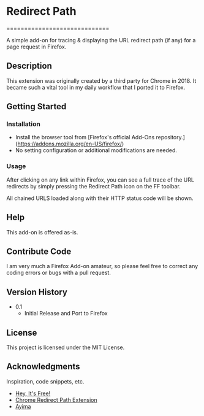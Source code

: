 # Redirect Path
=============================

A simple add-on for tracing & displaying the URL redirect path (if any) for a page request in Firefox. 

## Description

This extension was originally created by a third party for Chrome in 2018. It became such a vital tool in my daily workflow that I ported it to Firefox.

## Getting Started

### Installation

* Install the browser tool from [Firefox's official Add-Ons repository.] (https://addons.mozilla.org/en-US/firefox/)
* No setting configuration or additional modifications are needed.

### Usage

After clicking on any link within Firefox, you can see a full trace of the URL redirects by simply pressing the Redirect Path icon on the FF toolbar. 

All chained URLS loaded along with their HTTP status code will be shown.

## Help

This add-on is offered as-is.

## Contribute Code

I am very much a Firefox Add-on amateur, so please feel free to correct any coding errors or bugs with a pull request. 

## Version History

* 0.1
    * Initial Release and Port to Firefox

## License

This project is licensed under the MIT License.

## Acknowledgments

Inspiration, code snippets, etc.
* [Hey, It's Free!](https://www.heyitsfree.net)
* [Chrome Redirect Path Extension](https://chrome.google.com/webstore/detail/redirect-path/aomidfkchockcldhbkggjokdkkebmdll)
* [Ayima](https://www.ayima.com/us)
